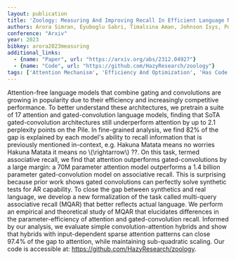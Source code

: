 ```yaml
---
layout: publication
title: 'Zoology: Measuring And Improving Recall In Efficient Language Models'
authors: Arora Simran, Eyuboglu Sabri, Timalsina Aman, Johnson Isys, Poli Michael, Zou James, Rudra Atri, Ré Christopher
conference: "Arxiv"
year: 2023
bibkey: arora2023measuring
additional_links:
  - {name: "Paper", url: "https://arxiv.org/abs/2312.04927"}
  - {name: "Code", url: "https://github.com/HazyResearch/zoology"}
tags: ['Attention Mechanism', 'Efficiency And Optimization', 'Has Code', 'Model Architecture', 'Uncategorized']
---
```

Attention-free language models that combine gating and convolutions are growing in popularity due to their efficiency and increasingly competitive performance. To better understand these architectures, we pretrain a suite of 17 attention and gated-convolution language models, finding that SoTA gated-convolution architectures still underperform attention by up to 2.1 perplexity points on the Pile. In fine-grained analysis, we find 82&#37; of the gap is explained by each model's ability to recall information that is previously mentioned in-context, e.g. Hakuna Matata means no worries Hakuna Matata it means no \\(\rightarrow\\) ??. On this task, termed associative recall, we find that attention outperforms gated-convolutions by a large margin: a 70M parameter attention model outperforms a 1.4 billion parameter gated-convolution model on associative recall. This is surprising because prior work shows gated convolutions can perfectly solve synthetic tests for AR capability. To close the gap between synthetics and real language, we develop a new formalization of the task called multi-query associative recall (MQAR) that better reflects actual language. We perform an empirical and theoretical study of MQAR that elucidates differences in the parameter-efficiency of attention and gated-convolution recall. Informed by our analysis, we evaluate simple convolution-attention hybrids and show that hybrids with input-dependent sparse attention patterns can close 97.4&#37; of the gap to attention, while maintaining sub-quadratic scaling. Our code is accessible at: https://github.com/HazyResearch/zoology.

